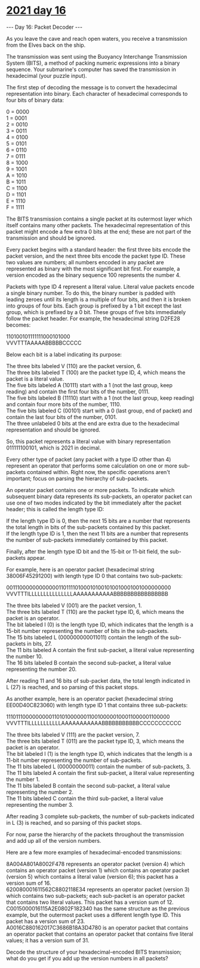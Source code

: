 # [2021 day 16](https://adventofcode.com/2021/day/16)

--- Day 16: Packet Decoder ---

As you leave the cave and reach open waters, you receive a transmission from the Elves back on the ship.

The transmission was sent using the Buoyancy Interchange Transmission System (BITS), a method of packing numeric expressions into a binary sequence. Your submarine's computer has saved the transmission in hexadecimal (your puzzle input).

The first step of decoding the message is to convert the hexadecimal representation into binary. Each character of hexadecimal corresponds to four bits of binary data:

0 = 0000\
1 = 0001\
2 = 0010\
3 = 0011\
4 = 0100\
5 = 0101\
6 = 0110\
7 = 0111\
8 = 1000\
9 = 1001\
A = 1010\
B = 1011\
C = 1100\
D = 1101\
E = 1110\
F = 1111

The BITS transmission contains a single packet at its outermost layer which itself contains many other packets. The hexadecimal representation of this packet might encode a few extra 0 bits at the end; these are not part of the transmission and should be ignored.

Every packet begins with a standard header: the first three bits encode the packet version, and the next three bits encode the packet type ID. These two values are numbers; all numbers encoded in any packet are represented as binary with the most significant bit first. For example, a version encoded as the binary sequence 100 represents the number 4.

Packets with type ID 4 represent a literal value. Literal value packets encode a single binary number. To do this, the binary number is padded with leading zeroes until its length is a multiple of four bits, and then it is broken into groups of four bits. Each group is prefixed by a 1 bit except the last group, which is prefixed by a 0 bit. These groups of five bits immediately follow the packet header. For example, the hexadecimal string D2FE28 becomes:

110100101111111000101000\
VVVTTTAAAAABBBBBCCCCC

Below each bit is a label indicating its purpose:

The three bits labeled V (110) are the packet version, 6.\
The three bits labeled T (100) are the packet type ID, 4, which means the packet is a literal value.\
The five bits labeled A (10111) start with a 1 (not the last group, keep reading) and contain the first four bits of the number, 0111.\
The five bits labeled B (11110) start with a 1 (not the last group, keep reading) and contain four more bits of the number, 1110.\
The five bits labeled C (00101) start with a 0 (last group, end of packet) and contain the last four bits of the number, 0101.\
The three unlabeled 0 bits at the end are extra due to the hexadecimal representation and should be ignored.

So, this packet represents a literal value with binary representation 011111100101, which is 2021 in decimal.

Every other type of packet (any packet with a type ID other than 4) represent an operator that performs some calculation on one or more sub-packets contained within. Right now, the specific operations aren't important; focus on parsing the hierarchy of sub-packets.

An operator packet contains one or more packets. To indicate which subsequent binary data represents its sub-packets, an operator packet can use one of two modes indicated by the bit immediately after the packet header; this is called the length type ID:

If the length type ID is 0, then the next 15 bits are a number that represents the total length in bits of the sub-packets contained by this packet.\
If the length type ID is 1, then the next 11 bits are a number that represents the number of sub-packets immediately contained by this packet.

Finally, after the length type ID bit and the 15-bit or 11-bit field, the sub-packets appear.

For example, here is an operator packet (hexadecimal string 38006F45291200) with length type ID 0 that contains two sub-packets:

00111000000000000110111101000101001010010001001000000000\
VVVTTTILLLLLLLLLLLLLLLAAAAAAAAAAABBBBBBBBBBBBBBBB

The three bits labeled V (001) are the packet version, 1.\
The three bits labeled T (110) are the packet type ID, 6, which means the packet is an operator.\
The bit labeled I (0) is the length type ID, which indicates that the length is a 15-bit number representing the number of bits in the sub-packets.\
The 15 bits labeled L (000000000011011) contain the length of the sub-packets in bits, 27.\
The 11 bits labeled A contain the first sub-packet, a literal value representing the number 10.\
The 16 bits labeled B contain the second sub-packet, a literal value representing the number 20.

After reading 11 and 16 bits of sub-packet data, the total length indicated in L (27) is reached, and so parsing of this packet stops.

As another example, here is an operator packet (hexadecimal string EE00D40C823060) with length type ID 1 that contains three sub-packets:

11101110000000001101010000001100100000100011000001100000\
VVVTTTILLLLLLLLLLLAAAAAAAAAAABBBBBBBBBBBCCCCCCCCCCC

The three bits labeled V (111) are the packet version, 7.\
The three bits labeled T (011) are the packet type ID, 3, which means the packet is an operator.\
The bit labeled I (1) is the length type ID, which indicates that the length is a 11-bit number representing the number of sub-packets.\
The 11 bits labeled L (00000000011) contain the number of sub-packets, 3.\
The 11 bits labeled A contain the first sub-packet, a literal value representing the number 1.\
The 11 bits labeled B contain the second sub-packet, a literal value representing the number 2.\
The 11 bits labeled C contain the third sub-packet, a literal value representing the number 3.

After reading 3 complete sub-packets, the number of sub-packets indicated in L (3) is reached, and so parsing of this packet stops.

For now, parse the hierarchy of the packets throughout the transmission and add up all of the version numbers.

Here are a few more examples of hexadecimal-encoded transmissions:

8A004A801A8002F478 represents an operator packet (version 4) which contains an operator packet (version 1) which contains an operator packet (version 5) which contains a literal value (version 6); this packet has a version sum of 16.\
620080001611562C8802118E34 represents an operator packet (version 3) which contains two sub-packets; each sub-packet is an operator packet that contains two literal values. This packet has a version sum of 12.\
C0015000016115A2E0802F182340 has the same structure as the previous example, but the outermost packet uses a different length type ID. This packet has a version sum of 23.\
A0016C880162017C3686B18A3D4780 is an operator packet that contains an operator packet that contains an operator packet that contains five literal values; it has a version sum of 31.

Decode the structure of your hexadecimal-encoded BITS transmission; what do you get if you add up the version numbers in all packets?